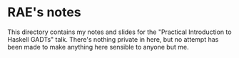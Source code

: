 RAE's notes
===========

This directory contains my notes and slides for the "Practical Introduction
to Haskell GADTs" talk. There's nothing private in here, but no attempt has
been made to make anything here sensible to anyone but me.

